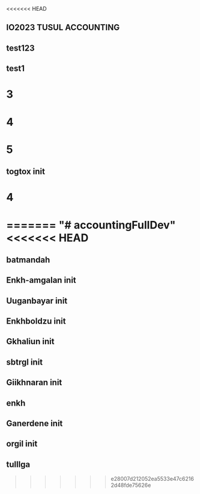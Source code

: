 <<<<<<< HEAD
## IO2023 TUSUL ACCOUNTING
## test123
## test1
# 3
# 4
# 5
## togtox init
# 4

=======
"# accountingFullDev"
<<<<<<< HEAD
=======

## batmandah

## Enkh-amgalan init

## Uuganbayar init

## Enkhboldzu init

## Gkhaliun init

## sbtrgl init

## Giikhnaran init

## enkh

## Ganerdene init

## orgil init

## tulllga
>>>>>>> e28007d212052ea5533e47c62162d48fde75626e
